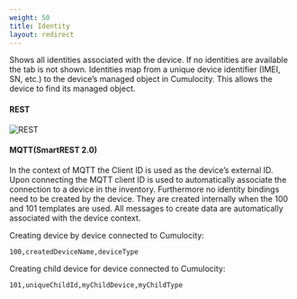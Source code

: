 ```yaml
---
weight: 50
title: Identity
layout: redirect
---
```


Shows all identities associated with the device. If no identities are available the tab is not shown. Identities map from a unique device identifier (IMEI, SN, etc.) to the device’s managed object in Cumulocity. This allows the device to find its managed object.

#### REST

![REST](/images/reference-guide/rest.png)

#### MQTT(SmartREST 2.0)

In the context of MQTT the Client ID is used as the device’s external ID. Upon connecting the MQTT client ID is used to automatically associate the connection to a device in the inventory. Furthermore no identity bindings need to be created by the device. They are created internally when the 100 and 101 templates are used. All messages to create data are automatically associated with the device context.

Creating device by device connected to Cumulocity:

`100,createdDeviceName,deviceType`

Creating child device for device connected to Cumulocity:

`101,uniqueChildId,myChildDevice,myChildType`
